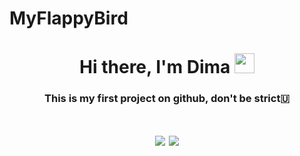 # MyFlappyBird
<h1 align="center">Hi there, I'm Dima</a> 
<img src="https://github.com/blackcater/blackcater/raw/main/images/Hi.gif" height="32"/></h1>
<h3 align="center">This is my first project on github, don't be strict🇺</h3>

<h1 align="center"><img src="https://user-images.githubusercontent.com/89748954/162034018-bf5b2096-68c9-41c2-9f14-f56f3d78e928.png">   <img src="https://user-images.githubusercontent.com/89748954/162034096-69f773a5-d1ca-4f38-9d4b-012c793e5d32.png"></a>
